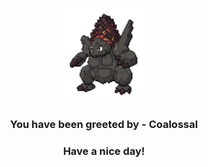 <p align="center">
            <img src="https://raw.githubusercontent.com/PokeAPI/sprites/master/sprites/pokemon/839.png" width="150" height="150">
          </p>
          <h3 align="center">You have been greeted by - <b>Coalossal</b></h3>
          <h3 align="center">Have a nice day!</h3>
        